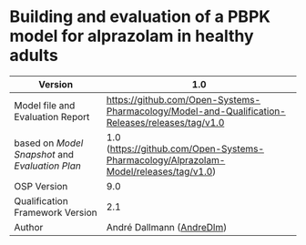 # Building and evaluation of a PBPK model for alprazolam in healthy adults





| Version                                         | 1.0                                                          |
| ----------------------------------------------- | ------------------------------------------------------------ |
| Model file and Evaluation Report                | https://github.com/Open-Systems-Pharmacology/Model-and-Qualification-Releases/releases/tag/v1.0 |
| based on *Model Snapshot* and *Evaluation Plan* | 1.0<br />(https://github.com/Open-Systems-Pharmacology/Alprazolam-Model/releases/tag/v1.0) |
| OSP Version                                     | 9.0                                                          |
| Qualification Framework Version                 | 2.1                                                          |
| Author                                          | André Dallmann ([AndreDlm](https://github.com/AndreDlm))     |


